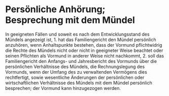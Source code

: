 # Persönliche Anhörung; Besprechung mit dem Mündel

In geeigneten Fällen und soweit es nach dem Entwicklungsstand des Mündels angezeigt ist,  1\.
 hat das Familiengericht den Mündel persönlich anzuhören, wenn Anhaltspunkte bestehen, dass der Vormund pflichtwidrig die Rechte des Mündels nicht oder nicht in geeigneter Weise beachtet oder seinen Pflichten als Vormund in anderer Weise nicht nachkommt,
 2\.
 soll das Familiengericht den Anfangs\- und Jahresbericht des Vormunds über die persönlichen Verhältnisse des Mündels, die Rechnungslegung des Vormunds, wenn der Umfang des zu verwaltenden Vermögens dies rechtfertigt, sowie wesentliche Änderungen der persönlichen oder wirtschaftlichen Verhältnisse des Mündels mit dem Mündel persönlich besprechen; der Vormund kann hinzugezogen werden.
 

